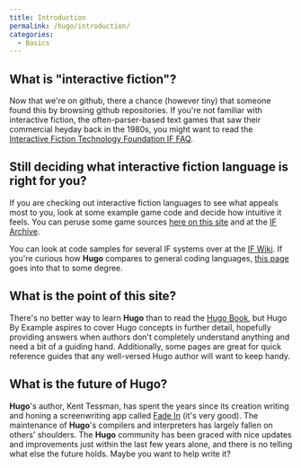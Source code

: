 ```yaml
---
title: Introduction
permalink: /hugo/introduction/
categories: 
  - Basics
---
```


## What is "interactive fiction"?
Now that we're on github, there a chance (however tiny) that someone found this by browsing
github repositories.  If you're not familiar with interactive fiction, the often-parser-based text games
that saw their commercial heyday back in the 1980s, you might want to read the [Interactive Fiction Technology Foundation IF FAQ](https://iftechfoundation.org/frequently-asked-questions/).

## Still deciding what interactive fiction language is right for you?
If you are checking out interactive fiction languages to see what appeals most to you, look at some example
game code and decide how intuitive it feels.  You can peruse some game sources [here on this site](https://hugoif.github.io/hugo-by-example/categories/#example-games) and at the 
[IF Archive](https://www.ifarchive.org/indexes/if-archive/games/source/hugo/).

You can look at code samples for several IF systems over at the [IF Wiki](http://ifwiki.org/index.php/Category:Examples_of_code).
If you're curious how **Hugo** compares to general coding languages, [this page](hugo/language-construction/) goes into that to some degree.

## What is the point of this site?
There's no better way to learn **Hugo** than to read the [Hugo Book](hugo/hugo-book/), but Hugo By Example aspires to cover Hugo concepts in further detail, hopefully providing answers when authors don't completely understand anything and need a bit of a guiding hand.  Additionally, some pages are great for quick reference guides that any well-versed Hugo author will want to keep handy.

## What is the future of Hugo?
**Hugo**'s author, Kent Tessman, has spent the years since its creation writing and honing a screenwriting app called [Fade In](https://www.fadeinpro.com/) (it's very good).  The maintenance of **Hugo**'s compilers and interpreters has largely fallen on others' shoulders.  The **Hugo** community has been graced with nice updates and improvements just within the last few years alone, and there is no telling what else the future holds.  Maybe you want to help write it?

